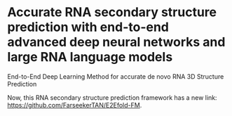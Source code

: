 # Accurate RNA secondary structure prediction with end-to-end advanced deep neural networks and large RNA language models
End-to-End Deep Learning Method for accurate de novo RNA 3D Structure Prediction

Now, this RNA secondary structure prediction framework has a new link: https://github.com/FarseekerTAN/E2Efold-FM.

